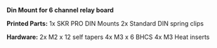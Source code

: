 **Din Mount for 6 channel relay board**

**Printed Parts:** 1x SKR PRO DIN Mounts 2x Standard DIN spring clips

**Hardware:** 2x M2 x 12 self tapers 4x M3 x 6 BHCS 4x M3 Heat inserts

